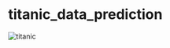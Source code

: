 # titanic_data_prediction


![titanic](https://github.com/NexTechGen/titanic_data_prediction/assets/141403098/45ad194b-31ff-4067-a12b-84409819a2e8)
